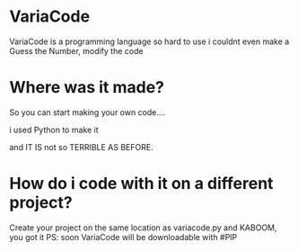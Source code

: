 # VariaCode

VariaCode is a programming language so hard to use i couldnt even make a Guess the Number, modify the code

# Where was it made?

So you can start making your own code....

i used Python to make it

and IT IS not so TERRIBLE AS BEFORE.

# How do i code with it on a different project?

Create your project on the same location as variacode.py and KABOOM, you got it
PS: soon VariaCode will be downloadable with #PIP
